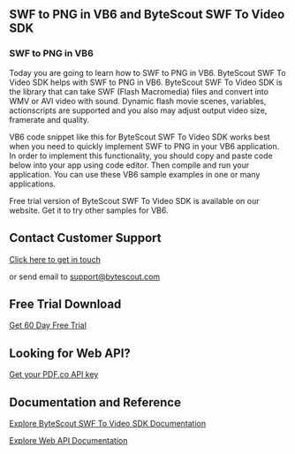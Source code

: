 ## SWF to PNG in VB6 and ByteScout SWF To Video SDK

### SWF to PNG in VB6

Today you are going to learn how to SWF to PNG in VB6. ByteScout SWF To Video SDK helps with SWF to PNG in VB6. ByteScout SWF To Video SDK is the library that can take SWF (Flash Macromedia) files and convert into WMV or AVI video with sound. Dynamic flash movie scenes, variables, actionscripts are supported and you also may adjust output video size, framerate and quality.

VB6 code snippet like this for ByteScout SWF To Video SDK works best when you need to quickly implement SWF to PNG in your VB6 application. In order to implement this functionality, you should copy and paste code below into your app using code editor. Then compile and run your application. You can use these VB6 sample examples in one or many applications.

Free trial version of ByteScout SWF To Video SDK is available on our website. Get it to try other samples for VB6.

## Contact Customer Support

[Click here to get in touch](https://bytescout.zendesk.com/hc/en-us/requests/new?subject=ByteScout%20SWF%20To%20Video%20SDK%20Question)

or send email to [support@bytescout.com](mailto:support@bytescout.com?subject=ByteScout%20SWF%20To%20Video%20SDK%20Question) 

## Free Trial Download

[Get 60 Day Free Trial](https://bytescout.com/download/web-installer?utm_source=github-readme)

## Looking for Web API? 

[Get your PDF.co API key](https://pdf.co/documentation/api?utm_source=github-readme)

## Documentation and Reference

[Explore ByteScout SWF To Video SDK Documentation](https://bytescout.com/documentation/index.html?utm_source=github-readme)

[Explore Web API Documentation](https://pdf.co/documentation/api?utm_source=github-readme)